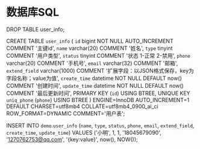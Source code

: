 # 数据库SQL
DROP TABLE user_info;

CREATE TABLE `user_info` (
  `id` bigint NOT NULL AUTO_INCREMENT COMMENT '主键id',
  `name` varchar(20) COMMENT '姓名',
  `type` tinyint COMMENT '用户类型',
  `status` tinyint COMMENT '状态 1-正常 2-禁用',
  `phone` varchar(20) COMMENT '手机号',
  `email` varchar(32) COMMENT '邮箱',
  `extend_field` varchar(1000) COMMENT '扩展字段：以JSON格式保存，key为字段名称；value为值',
  `create_time` datetime NOT NULL DEFAULT now() COMMENT '创建时间',
  `update_time` datetime NOT NULL DEFAULT now() COMMENT '最后更新时间',
  PRIMARY KEY (`id`) USING BTREE,
  UNIQUE KEY `uniq_phone` (`phone`) USING BTREE
) ENGINE=InnoDB AUTO_INCREMENT=1 DEFAULT CHARSET=utf8mb4 COLLATE=utf8mb4_0900_ai_ci ROW_FORMAT=DYNAMIC COMMENT='用户表';

INSERT INTO `demo`.`user_info` (`name`, `type`, `status`, `phone`, `email`, `extend_field`, `create_time`, `update_time`) 
VALUES ('小明', 1, 1, '18045679090', '1270762753@qq.com', '{key:value}', now(), NOW());